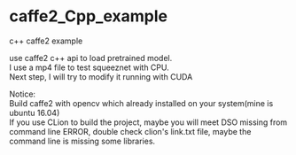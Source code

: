 # caffe2_Cpp_example
c++ caffe2 example

use caffe2 c++ api to load pretrained model.   
I use a mp4 file to test squeeznet with CPU.  
Next step, I will try to modify it running with CUDA  
  
Notice:  
Build caffe2 with opencv which already installed on your system(mine is ubuntu 16.04)  
If you use CLion to build the project, maybe you will meet DSO missing from command line ERROR, double check clion's link.txt file, maybe the command line is missing some libraries.
